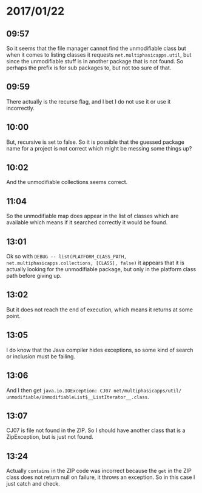 # 2017/01/22

## 09:57

So it seems that the file manager cannot find the unmodifiable class but when
it comes to listing classes it requests `net.multiphasicapps.util`, but since
the unmodifiable stuff is in another package that is not found. So perhaps
the prefix is for sub packages to, but not too sure of that.

## 09:59

There actually is the recurse flag, and I bet I do not use it or use it
incorrectly.

## 10:00

But, recursive is set to false. So it is possible that the guessed package
name for a project is not correct which might be messing some things up?

## 10:02

And the unmodifiable collections seems correct.

## 11:04

So the unmodifiable map does appear in the list of classes which are available
which means if it searched correctly it would be found.

## 13:01

Ok so with `DEBUG -- list(PLATFORM_CLASS_PATH, `
`net.multiphasicapps.collections, [CLASS], false)` it appears that it is
actually looking for the unmodifiable package, but only in the platform
class path before giving up.

## 13:02

But it does not reach the end of execution, which means it returns at some
point.

## 13:05

I do know that the Java compiler hides exceptions, so some kind of search
or inclusion must be failing.

## 13:06

And I then get `java.io.IOException: CJ07 net/multiphasicapps/util/`
`unmodifiable/UnmodifiableList$__ListIterator__.class`.

## 13:07

CJ07 is file not found in the ZIP. So I should have another class that
is a ZipException, but is just not found.

## 13:24

Actually `contains` in the ZIP code was incorrect because the `get` in the
ZIP class does not return null on failure, it throws an exception. So in
this case I just catch and check.
